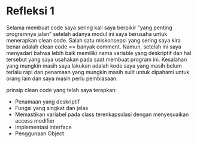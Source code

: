 # Refleksi 1

Selama membuat code saya sering kali saya berpikir "yang penting programnya jalan" setelah adanya modul ini saya berusaha untuk menerapkan clean code. Salah satu miskonsepsi yang sering saya kira benar adalah clean code == banyak comment. Namun, setelah ini saya menyadari bahwa lebih baik memiliki nama variable yang deskriptif dan hal tersebut yang saya usahakan pada saat membuat program ini. Kesalahan yang mungkin masih saya lakukan adalah kode saya yang masih belum terlalu rapi dan penamaan yang mungkin masih sulit untuk dipahami untuk orang lain dan saya masih perlu pembiasaan.

prinsip clean code yang telah saya terapkan:
- Penamaan yang deskriptif
- Fungsi yang singkat dan jelas
- Memastikan variabel pada class terenkapsulasi dengan menyesuaikan access modifier
- Implementasi interface
- Penggunaan Object
